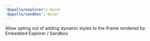 ```yaml
---
'@apollo/explorer': minor
'@apollo/sandbox': minor
---
```


Allow opting out of adding dynamic styles to the iframe rendered by Embedded Explorer / Sandbox
